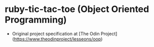 # ruby-tic-tac-toe (Object Oriented Programming)
* Original project specification at [The Odin Project] (https://www.theodinproject/lesseons/oop)



